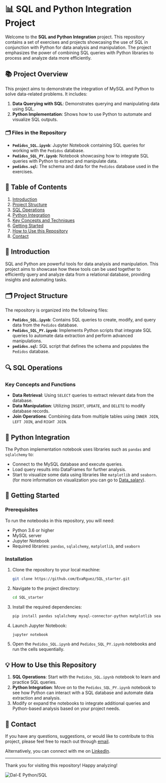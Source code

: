 # 📊 SQL and Python Integration Project

Welcome to the **SQL and Python Integration** project. This repository contains a set of exercises and projects showcasing the use of SQL in conjunction with Python for data analysis and manipulation. The project emphasizes the power of combining SQL queries with Python libraries to process and analyze data more efficiently.

## 📚 Project Overview

This project aims to demonstrate the integration of MySQL and Python to solve data-related problems. It includes:

1. **Data Querying with SQL**: Demonstrates querying and manipulating data using SQL.
2. **Python Implementation**: Shows how to use Python to automate and visualize SQL outputs.

### 🗂️ Files in the Repository

- **`Pedidos_SQL.ipynb`**: Jupyter Notebook containing SQL queries for working with the `Pedidos` database.
- **`Pedidos_SQL_PY.ipynb`**: Notebook showcasing how to integrate SQL queries with Python to extract and manipulate data.
- **`pedidos.sql`**: The schema and data for the `Pedidos` database used in the exercises.

## 📝 Table of Contents

1. [Introduction](#introduction)
2. [Project Structure](#project-structure)
3. [SQL Operations](#sql-operations)
4. [Python Integration](#python-integration)
5. [Key Concepts and Techniques](#key-concepts-and-techniques)
6. [Getting Started](#getting-started)
7. [How to Use this Repository](#how-to-use-this-repository)
8. [Contact](#contact)

## 📌 Introduction

SQL and Python are powerful tools for data analysis and manipulation. This project aims to showcase how these tools can be used together to efficiently query and analyze data from a relational database, providing insights and automating tasks.

## 🗂️ Project Structure

The repository is organized into the following files:

- **`Pedidos_SQL.ipynb`**: Contains SQL queries to create, modify, and query data from the `Pedidos` database.
- **`Pedidos_SQL_PY.ipynb`**: Implements Python scripts that integrate SQL queries to automate data extraction and perform advanced manipulations.
- **`pedidos.sql`**: SQL script that defines the schema and populates the `Pedidos` database.

## 🔍 SQL Operations

### Key Concepts and Functions

- **Data Retrieval**: Using `SELECT` queries to extract relevant data from the database.
- **Data Manipulation**: Utilizing `INSERT`, `UPDATE`, and `DELETE` to modify database records.
- **Join Operations**: Combining data from multiple tables using `INNER JOIN`, `LEFT JOIN`, and `RIGHT JOIN`.

## 🐍 Python Integration

The Python implementation notebook uses libraries such as `pandas` and `sqlalchemy` to:

- Connect to the MySQL database and execute queries.
- Load query results into DataFrames for further analysis.
- Start to visualize some data using libraries like `matplotlib` and `seaborn`. (for more information on visualization you can go to [Data_salary](https://github.com/EvaRguez/Data_salary)).

## 🚀 Getting Started

### Prerequisites

To run the notebooks in this repository, you will need:

- Python 3.6 or higher
- MySQL server
- Jupyter Notebook
- Required libraries: `pandas`, `sqlalchemy`, `matplotlib`, and `seaborn`

### Installation

1. Clone the repository to your local machine:

   ```bash
   git clone https://github.com/EvaRguez/SQL_starter.git
   ```

2. Navigate to the project directory:

   ```bash
   cd SQL_starter
   ```

3. Install the required dependencies:

   ```bash
   pip install pandas sqlalchemy mysql-connector-python matplotlib seaborn
   ```

4. Launch Jupyter Notebook:

   ```bash
   jupyter notebook
   ```

5. Open the `Pedidos_SQL.ipynb` and `Pedidos_SQL_PY.ipynb` notebooks and run the cells sequentially.

## 💡 How to Use this Repository

1. **SQL Operations**: Start with the `Pedidos_SQL.ipynb` notebook to learn and practice SQL queries.
2. **Python Integration**: Move on to the `Pedidos_SQL_PY.ipynb` notebook to see how Python can interact with a SQL database and automate data extraction and analysis.
3. Modify or expand the notebooks to integrate additional queries and Python-based analysis based on your project needs.

## 📧 Contact

If you have any questions, suggestions, or would like to contribute to this project, please feel free to reach out through [email](mailto:evarodriguezceballos@gmail.com).

Alternatively, you can connect with me on [LinkedIn](https://www.linkedin.com/in/eva-rodriguez-ceballos-/).

---

Thank you for visiting this repository! Happy analyzing!

![Dal-E Python/SQL](https://oaidalleapiprodscus.blob.core.windows.net/private/org-WjwbzHenI2WCRIOWqOv2aS43/user-AbFtuSU1KBaSHkCmharRz1ri/img-UkLMYho1GmWcA4zMLl6b3pY2.png?st=2024-10-08T12%3A06%3A11Z&se=2024-10-08T14%3A06%3A11Z&sp=r&sv=2024-08-04&sr=b&rscd=inline&rsct=image/png&skoid=d505667d-d6c1-4a0a-bac7-5c84a87759f8&sktid=a48cca56-e6da-484e-a814-9c849652bcb3&skt=2024-10-08T07%3A46%3A04Z&ske=2024-10-09T07%3A46%3A04Z&sks=b&skv=2024-08-04&sig=CJYQI2JcT2wPmfgAai8YdTJWGTcRDKB0KqBK5YZ2hA4%3D)
